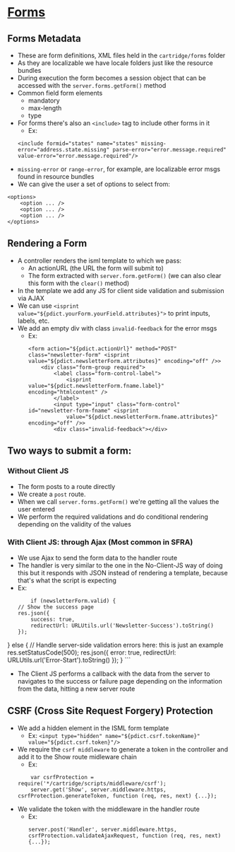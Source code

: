 # [Forms](https://developer.salesforce.com/docs/commerce/b2c-commerce/guide/b2c-forms.html)

## Forms Metadata
- These are form definitions, XML files held in the `cartridge/forms` folder
- As they are localizable we have locale folders just like the resource bundles
- During execution the form becomes a session object that can be accessed with the `server.forms.getForm()` method
- Common field form elements
    - mandatory
    - max-length
    - type
- For forms there's also an `<include>` tag to include other forms in it
    - Ex:
    ```
    <include formid="states" name="states" missing-error="address.state.missing" parse-error="error.message.required" value-error="error.message.required"/>
    ```
- `missing-error` or `range-error`, for example, are localizable error msgs found in resource bundles
- We can give the user a set of options to select from:
```
<options>
    <option ... />
    <option ... />
    <option ... />
</options>
```

## Rendering a Form
- A controller renders the isml template to which we pass:
    - An actionURL (the URL the form will submit to)
    - The form extracted with `server.form.getForm()` (we can also clear this form with the `clear()` method)
- In the template we add any JS for client side validation and submission via AJAX
- We can use `<isprint value="${pdict.yourForm.yourField.attributes}">` to print inputs, labels, etc.
- We add an empty div with class `invalid-feedback` for the error msgs
    - Ex:
        ```
        <form action="${pdict.actionUrl}" method="POST" class="newsletter-form" <isprint value="${pdict.newsletterForm.attributes}" encoding="off" />>
            <div class="form-group required">
                <label class="form-control-label">
                    <isprint value="${pdict.newsletterForm.fname.label}" encoding="htmlcontent" />
                </label>
                <input type="input" class="form-control" id="newsletter-form-fname" <isprint
                    value="${pdict.newsletterForm.fname.attributes}" encoding="off" />>
                <div class="invalid-feedback"></div>
        ```

## Two ways to submit a form:

### Without Client JS 
- The form posts to a route directly
- We create a `post` route.
- When we call `server.forms.getForm()` we're getting all the values the user entered
- We perform the required validations and do conditional rendering depending on the validity of the values

### With Client JS: through Ajax (Most common in SFRA)
- We use Ajax to send the form data to the handler route
- The handler is very similar to the one in the No-Client-JS way of doing this but it responds with JSON instead of rendering a template, because that's what the script is expecting
- Ex:
    ```
        if (newsletterForm.valid) {
    // Show the success page
    res.json({
        success: true,
        redirectUrl: URLUtils.url('Newsletter-Success').toString()
    });
} else {
    // Handle server-side validation errors here: this is just an example
    res.setStatusCode(500);
    res.json({
        error: true,
        redirectUrl: URLUtils.url('Error-Start').toString()
    });
}
    ```
- The Client JS performs a callback with the data from the server to navigates to the success or failure page depending on the information from the data, hitting a new server route 

## CSRF (Cross Site Request Forgery) Protection

- We add a hidden element in the ISML form template
    - Ex: `<input type="hidden" name="${pdict.csrf.tokenName}" value="${pdict.csrf.token}"/>`
- We require the `csrf middleware` to generate a token in the controller and add it to the Show route midleware chain
    - Ex: 
    ```
        var csrfProtection = require('*/cartridge/scripts/middleware/csrf');
        server.get('Show', server.middleware.https, csrfProtection.generateToken, function (req, res, next) {...});
    ```
- We validate the token with the middleware in the handler route
    - Ex: 
        ```
        server.post('Handler', server.middleware.https, csrfProtection.validateAjaxRequest, function (req, res, next) {...});    
        ```